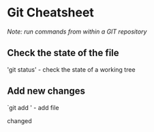 # Git Cheatsheet



*Note: run commands from within a GIT repository*

## Check the state of the file

'git status' - check  the state of a working tree 

## Add new changes
`git add <files>' - add file

changed




